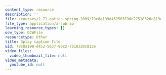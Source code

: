 ```yaml
---
content_type: resource
description: ''
file: /courses/2-71-optics-spring-2009/79c8a199d452563790c27518320c813e_gAL5fCEBfac.vtt
file_type: application/x-subrip
learning_resource_types: []
ocw_type: OCWFile
resourcetype: Other
title: 3play caption file
uid: 79c8a199-d452-5637-90c2-7518320c813e
video_files:
  video_thumbnail_file: null
video_metadata:
  youtube_id: null
---
```

